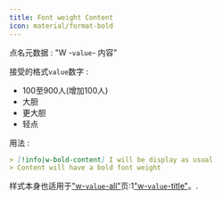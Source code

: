 ```yaml
---
title: Font weight Content
icon: material/format-bold
---
```


点名元数据 : "W -`value`- 内容"

接受的格式`value`数字 :
- 100至900人(增加100人)
- 大胆
- 更大胆
- 轻点

用法 :
```md
> [!info|w-bold-content] I will be display as usual
> Content will have a bold font weight
```

样式本身也适用于["w-`value`-all"](。/combined-styling/page-24.md)页:1["w-`value`-title"](。/title-styling/page-24.md)。.